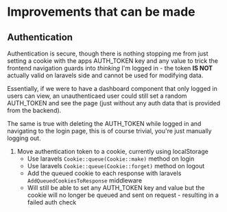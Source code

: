 # Improvements that can be made

## Authentication
Authentication is secure, though there is nothing stopping me from just setting a cookie with the apps AUTH_TOKEN key and any value to trick the frontend navigation guards into _thinking_ I'm logged in - the token __IS NOT__ actually valid on laravels side and cannot be used for modifying data.

Essentially, if we were to have a dashboard component that only logged in users can view, an unauthenticaed user could still set a random AUTH_TOKEN and see the page (just without any auth data that is provided from the backend).


The same is true with deleting the AUTH_TOKEN while logged in and navigating to the login page, this is of course trivial, you're just manually logging out.
1. Move authentication token to a cookie, currently using localStorage
    - Use laravels ```Cookie::queue(Cookie::make)``` method on login
    - Use laravels ```Cookie::queue(Cookie::forget)``` method on logout
    - Add the queued cookie to each response with laravels ```AddQueuedCookiesToResponse``` middleware
    - Will still be able to set any AUTH_TOKEN key and value but the cookie will no longer be queued and sent on request - resulting in a failed auth check